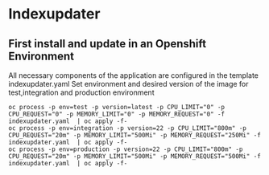 # Indexupdater

## First install and update in an Openshift Environment

All necessary components of the application are configured in the template indexupdater.yaml
Set environment and desired version of the image for test,integration and production environment
```
oc process -p env=test -p version=latest -p CPU_LIMIT="0" -p CPU_REQUEST="0" -p MEMORY_LIMIT="0" -p MEMORY_REQUEST="0" -f indexupdater.yaml  | oc apply -f-
oc process -p env=integration -p version=22 -p CPU_LIMIT="800m" -p CPU_REQUEST="20m" -p MEMORY_LIMIT="500Mi" -p MEMORY_REQUEST="250Mi" -f indexupdater.yaml  | oc apply -f-
oc process -p env=production -p version=22 -p CPU_LIMIT="800m" -p CPU_REQUEST="20m" -p MEMORY_LIMIT="500Mi" -p MEMORY_REQUEST="500Mi" -f indexupdater.yaml  | oc apply -f-
```

